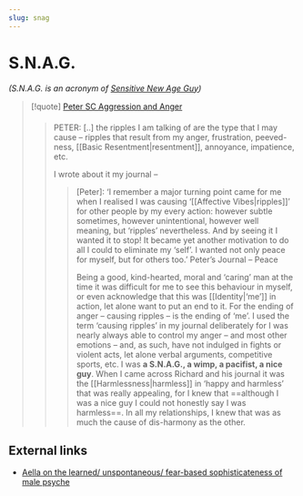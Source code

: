 ```yaml
---
slug: snag
---
```


# S.N.A.G.

*(S.N.A.G. is an acronym of [Sensitive New Age Guy](https://twitter.com/urbandictionary/status/902566853855154176))*

> [!quote] [Peter  SC Aggression and Anger](http://actualfreedom.com.au/actualism/peter/selected-correspondence/corr-aggression.htm)
>
> > PETER: [..] the ripples I am talking of are the type that I may cause – ripples that result from my anger, frustration, peeved-ness, [[Basic Resentment|resentment]], annoyance, impatience, etc.
> > 
> > I wrote about it my journal –
> > 
> >> [Peter]: ‘I remember a major turning point came for me when I realised I was causing ‘[[Affective Vibes|ripples]]’ for other people by my every action: however subtle sometimes, however unintentional, however well meaning, but ‘ripples’ nevertheless. And by seeing it I wanted it to stop! It became yet another motivation to do all I could to eliminate my ‘self’. I wanted not only peace for myself, but for others too.’ Peter’s Journal – Peace
> >> 
> >> Being a good, kind-hearted, moral and ‘caring’ man at the time it was difficult for me to see this behaviour in myself, or even acknowledge that this was [[Identity|‘me’]] in action, let alone want to put an end to it. For the ending of anger – causing ripples – is the ending of ‘me’. I used the term ‘causing ripples’ in my journal deliberately for I was nearly always able to control my anger – and most other emotions – and, as such, have not indulged in fights or violent acts, let alone verbal arguments, competitive sports, etc. I was **a S.N.A.G., a wimp, a pacifist, a nice guy**. When I came across Richard and his journal it was the [[Harmlessness|harmless]] in ‘happy and harmless’ that was really appealing, for I knew that ==although I was a nice guy I could not honestly say I was harmless==. In all my relationships, I knew that was as much the cause of dis-harmony as the other.
## External links

- [Aella on the learned/ unspontaneous/ fear-based sophisticateness of male psyche](https://x.com/sridca/status/1914948947296337951)
